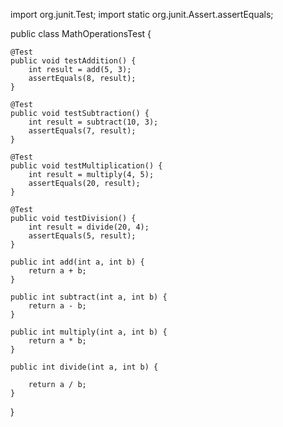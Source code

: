 import org.junit.Test;
import static org.junit.Assert.assertEquals;

public class MathOperationsTest {

    @Test
    public void testAddition() {
        int result = add(5, 3);
        assertEquals(8, result);
    }

    @Test
    public void testSubtraction() {
        int result = subtract(10, 3);
        assertEquals(7, result);
    }

    @Test
    public void testMultiplication() {
        int result = multiply(4, 5);
        assertEquals(20, result);
    }

    @Test
    public void testDivision() {
        int result = divide(20, 4);
        assertEquals(5, result);
    }

    public int add(int a, int b) {
        return a + b;
    }

    public int subtract(int a, int b) {
        return a - b;
    }

    public int multiply(int a, int b) {
        return a * b;
    }

    public int divide(int a, int b) {
       
        return a / b;
    }
}
